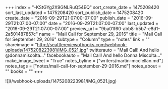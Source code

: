 +++
index = "-KStGYg2X9GNLRuQ54EQ"
sort_create_date = 1475208420
sort_last_updated = 1475208420
sort_publish_date = 1475208420
create_date = "2016-09-29T21:07:00-07:00"
publish_date = "2016-09-29T21:07:00-07:00"
date = "2016-09-29T21:07:00-07:00"
last_updated = "2016-09-29T21:07:00-07:00"
preview_url = "9ba01f60-abb8-b5b7-e8d1-2a501487857c"
name = "Mail Call for September 29, 2016"
title = "Mail Call for September 29, 2016"
subtype = "Column"
type = "notes"
link = ""
shareimage = "http://seattlereviewofbooks.com/webhook-uploads/1475208223981/IMG_0521.jpg"
twitterauto = "Mail Call! And hello @donnamiscolta..."
facebookauto = "Mail Call! And hello Donna Miscolta..."
make_image_tweet = "True"
notes_byline = ["writers/martin-mcclellan.md"]
notes_tags = ["notes/mail-call-for-september-29-2016.md"]
notes_about = ""
books = ""
+++
<p class="image">![](/webhook-uploads/1475208223981/IMG_0521.jpg)</p>